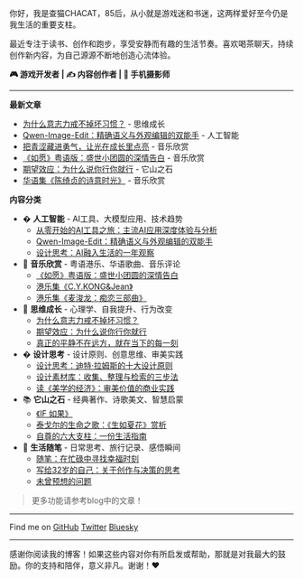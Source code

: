 你好，我是查猫CHACAT，85后，从小就是游戏迷和书迷，这两样爱好至今仍是我生活的重要支柱。

最近专注于读书、创作和跑步，享受安静而有趣的生活节奏。喜欢喝茶聊天，持续创作新内容，为自己源源不断地创造心流体验。

**🎮 游戏开发者 | ✍️ 内容创作者 | 📱 手机摄影师**

---

**最新文章**

- [为什么意志力戒不掉坏习惯？](./blog/think05-habit-breaking-myth/) - 思维成长
- [Qwen-Image-Edit：精确语义与外观编辑的双能手](./blog/ai7-qwen-image-edit/) - 人工智能
- [把青涩藏进勇气，让光在成长里点亮](./blog/hua8-yang-naiwen-tuikai-shijie-de-men-mv/) - 音乐欣赏
- [《如愿》粤语版：盛世小团圆的深情告白](./blog/hk17-ruyuan-cantonese/) - 音乐欣赏
- [期望效应：为什么说你行你就行](./blog/others11-expectation-effect/) - 它山之石
- [华语集《陈绮贞的诗意时光》](./blog/hua1/) - 音乐欣赏

**内容分类**

- � **人工智能** - AI工具、大模型应用、技术趋势
  - [从零开始的AI工具之旅：主流AI应用深度体验与分析](./blog/ai1/)
  - [Qwen-Image-Edit：精确语义与外观编辑的双能手](./blog/ai7-qwen-image-edit/)
  - [设计思考：AI融入生活的一年观察](./blog/think02/)
- 🎵 **音乐欣赏** - 粤语港乐、华语歌曲、音乐评论
  - [《如愿》粤语版：盛世小团圆的深情告白](./blog/hk17-ruyuan-cantonese/)
  - [港乐集《C.Y.KONG&Jean》](./blog/hk1/)
  - [港乐集《麦浚龙：痴恋三部曲》](./blog/hk3/)
- 🧠 **思维成长** - 心理学、自我提升、行为改变
  - [为什么意志力戒不掉坏习惯？](./blog/think05-habit-breaking-myth/)
  - [期望效应：为什么说你行你就行](./blog/others11-expectation-effect/)
  - [真正的平静不在远方，就在当下的每一刻](./blog/others10-inner-peace/)
- � **设计思考** - 设计原则、创意思维、审美实践
  - [设计思考：迪特·拉姆斯的十大设计原则](./blog/design1/)
  - [设计素材库：收集、整理与检索的三步法](./blog/design2/)
  - [读《美学的经济》：审美价值的商业实践](./blog/book2/)
- 📚 **它山之石** - 经典著作、诗歌美文、智慧启蒙
  - [《IF 如果》](./blog/wen-1/)
  - [泰戈尔的生命之歌：《生如夏花》赏析](./blog/others2/)
  - [自尊的六大支柱：一份生活指南](./blog/others1/)
- 💭 **生活随笔** - 日常思考、旅行记录、感悟瞬间
  - [随笔：在忙碌中寻找幸福时刻](./blog/diary1/)
  - [写给32岁的自己：关于创作与决策的思考](./blog/diary2/)
  - [未曾预想的问题](./blog/think01/)

> 更多功能请参考blog中的文章！

---

<p>
  <span class="inline-block mr-1.5 mb-2">Find me on</span>
  <span class="inline-flex flex-wrap gap-2 op-75">
    <a href="https://github.com/Chacat68">
      <span i-simple-icons-github></span> GitHub</a>
    <a href="https://x.com/Chacat68">
      <span i-ri-twitter-x-fill></span> Twitter</a>
    <a href="https://bsky.app/profile/chacat68.bsky.social">
      <span i-simple-icons-mastodon></span> Bluesky</a>
  </span>
</p>

---

感谢你阅读我的博客！如果这些内容对你有所启发或帮助，那就是对我最大的鼓励。你的支持和陪伴，意义非凡。谢谢！❤️
